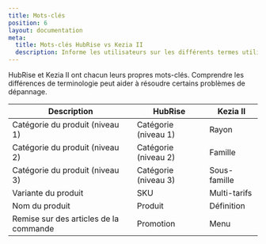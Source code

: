```yaml
---
title: Mots-clés
position: 6
layout: documentation
meta:
  title: Mots-clés HubRise vs Kezia II
  description: Informe les utilisateurs sur les différents termes utilisés par Kezia II vs HubRise. Comprendre ces différences peut aider à résoudre les problèmes de connexion.
---
```


HubRise et Kezia II ont chacun leurs propres mots-clés. Comprendre les différences de terminologie peut aider à résoudre certains problèmes de dépannage.

| Description                             | HubRise              | Kezia II             |
| --------------------------------------- | -------------------- | -------------------- |
| Catégorie du produit (niveau 1)         | Catégorie (niveau 1) | Rayon                |
| Catégorie du produit (niveau 2)         | Catégorie (niveau 2) | Famille              |
| Catégorie du produit (niveau 3)         | Catégorie (niveau 3) | Sous-famille         |
| Variante du produit                     | SKU                  | Multi-tarifs         |
| Nom du produit                          | Produit              | Définition           |
| Remise sur des articles de la commande  | Promotion            | Menu                 |

